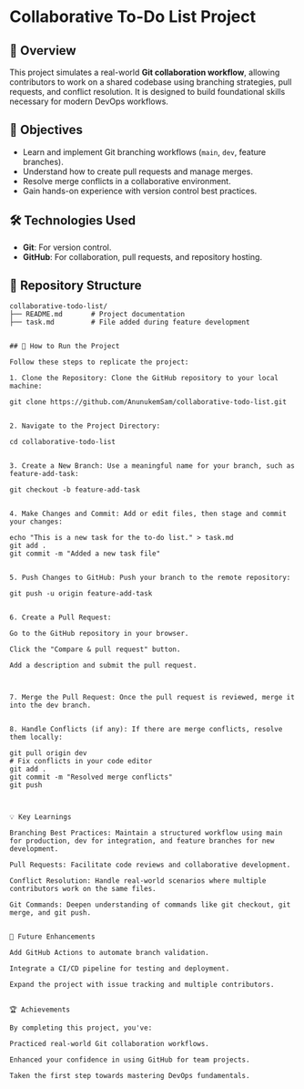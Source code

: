 # Collaborative To-Do List Project

## 🚀 Overview
This project simulates a real-world **Git collaboration workflow**, allowing contributors to work on a shared codebase using branching strategies, pull requests, and conflict resolution. It is designed to build foundational skills necessary for modern DevOps workflows.

## 🎯 Objectives
- Learn and implement Git branching workflows (`main`, `dev`, feature branches).
- Understand how to create pull requests and manage merges.
- Resolve merge conflicts in a collaborative environment.
- Gain hands-on experience with version control best practices.

## 🛠️ Technologies Used
- **Git**: For version control.
- **GitHub**: For collaboration, pull requests, and repository hosting.

## 📂 Repository Structure
```plaintext
collaborative-todo-list/
├── README.md       # Project documentation
├── task.md         # File added during feature development


## 📝 How to Run the Project

Follow these steps to replicate the project:

1. Clone the Repository: Clone the GitHub repository to your local machine:

git clone https://github.com/AnunukemSam/collaborative-todo-list.git


2. Navigate to the Project Directory:

cd collaborative-todo-list


3. Create a New Branch: Use a meaningful name for your branch, such as feature-add-task:

git checkout -b feature-add-task


4. Make Changes and Commit: Add or edit files, then stage and commit your changes:

echo "This is a new task for the to-do list." > task.md
git add .
git commit -m "Added a new task file"


5. Push Changes to GitHub: Push your branch to the remote repository:

git push -u origin feature-add-task


6. Create a Pull Request:

Go to the GitHub repository in your browser.

Click the "Compare & pull request" button.

Add a description and submit the pull request.



7. Merge the Pull Request: Once the pull request is reviewed, merge it into the dev branch.


8. Handle Conflicts (if any): If there are merge conflicts, resolve them locally:

git pull origin dev
# Fix conflicts in your code editor
git add .
git commit -m "Resolved merge conflicts"
git push



💡 Key Learnings

Branching Best Practices: Maintain a structured workflow using main for production, dev for integration, and feature branches for new development.

Pull Requests: Facilitate code reviews and collaborative development.

Conflict Resolution: Handle real-world scenarios where multiple contributors work on the same files.

Git Commands: Deepen understanding of commands like git checkout, git merge, and git push.


🚀 Future Enhancements

Add GitHub Actions to automate branch validation.

Integrate a CI/CD pipeline for testing and deployment.

Expand the project with issue tracking and multiple contributors.


🏆 Achievements

By completing this project, you've:

Practiced real-world Git collaboration workflows.

Enhanced your confidence in using GitHub for team projects.

Taken the first step towards mastering DevOps fundamentals.




